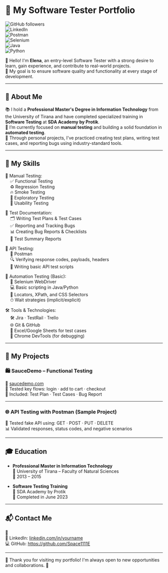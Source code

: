 # 🧪 My Software Tester Portfolio


![GitHub followers](https://img.shields.io/github/followers/Space1111E?style=social)  
![LinkedIn](https://img.shields.io/badge/LinkedIn-Profile-blue?style=flat&logo=linkedin)  
![Postman](https://img.shields.io/badge/Postman-API%20Testing-orange?style=flat&logo=postman)  
![Selenium](https://img.shields.io/badge/Selenium-Test-orange?style=flat&logo=selenium)  
![Java](https://img.shields.io/badge/Java-Programming-blue?style=flat&logo=java)  
![Python](https://img.shields.io/badge/Python-Programming-green?style=flat&logo=python)

👋 Hello! I'm **Elena**, an entry-level Software Tester with a strong desire to learn, gain experience, and contribute to real-world projects.  
🎯 My goal is to ensure software quality and functionality at every stage of development.

---

## 🧠 About Me

📚 I hold a **Professional Master's Degree in Information Technology** from the University of Tirana and have completed specialized training in **Software Testing** at **SDA Academy by Protik**.  
🧰 I’m currently focused on **manual testing** and building a solid foundation in **automated testing**.  
💪 Through personal projects, I've practiced creating test plans, writing test cases, and reporting bugs using industry-standard tools.

---

## 💼 My Skills

📝 Manual Testing:  
&nbsp;&nbsp;&nbsp;&nbsp;✅ Functional Testing  
&nbsp;&nbsp;&nbsp;&nbsp;♻️ Regression Testing  
&nbsp;&nbsp;&nbsp;&nbsp;🔥 Smoke Testing  
&nbsp;&nbsp;&nbsp;&nbsp;🧪 Exploratory Testing  
&nbsp;&nbsp;&nbsp;&nbsp;🧼 Usability Testing  

📄 Test Documentation:  
&nbsp;&nbsp;&nbsp;&nbsp;🗂 Writing Test Plans & Test Cases  
&nbsp;&nbsp;&nbsp;&nbsp;✅ Reporting and Tracking Bugs  
&nbsp;&nbsp;&nbsp;&nbsp;📊 Creating Bug Reports & Checklists  
&nbsp;&nbsp;&nbsp;&nbsp;📎 Test Summary Reports  

🧪 API Testing:  
&nbsp;&nbsp;&nbsp;&nbsp;🧰 Postman  
&nbsp;&nbsp;&nbsp;&nbsp;🔍 Verifying response codes, payloads, headers  
&nbsp;&nbsp;&nbsp;&nbsp;📑 Writing basic API test scripts  

🤖 Automation Testing (Basic):  
&nbsp;&nbsp;&nbsp;&nbsp;🧱 Selenium WebDriver  
&nbsp;&nbsp;&nbsp;&nbsp;💻 Basic scripting in Java/Python  
&nbsp;&nbsp;&nbsp;&nbsp;📐 Locators, XPath, and CSS Selectors  
&nbsp;&nbsp;&nbsp;&nbsp;⏱ Wait strategies (implicit/explicit)  

🛠 Tools & Technologies:  
&nbsp;&nbsp;&nbsp;&nbsp;🛠 Jira · TestRail · Trello  
&nbsp;&nbsp;&nbsp;&nbsp;🌐 Git & GitHub  
&nbsp;&nbsp;&nbsp;&nbsp;📁 Excel/Google Sheets for test cases  
&nbsp;&nbsp;&nbsp;&nbsp;🧩 Chrome DevTools (for debugging)

---

## 📁 My Projects

### 🛍 SauceDemo – Functional Testing  
🔗 [saucedemo.com](https://www.saucedemo.com)  
🧪 Tested key flows: login · add to cart · checkout  
📄 Included: Test Plan · Test Cases · Bug Report

---

### 🌐 API Testing with Postman (Sample Project)  
🔧 Tested fake API using: GET · POST · PUT · DELETE  
📊 Validated responses, status codes, and negative scenarios

---

## 🎓 Education

- **Professional Master in Information Technology**  
  📍 University of Tirana – Faculty of Natural Sciences  
  📅 2013 – 2015

- **Software Testing Training**  
  📍 SDA Academy by Protik  
  📅 Completed in June 2023

---

## 📬 Contact Me

📧  
🔗 LinkedIn: [linkedin.com/in/yourname](https://linkedin.com/in/yourname)  
💻 GitHub: https://github.com/Space1111E

---

🧭 Thank you for visiting my portfolio! I'm always open to new opportunities and collaborations. 🚀
